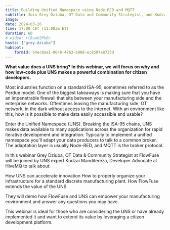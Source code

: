 ```yaml
---
title: Building Unified Namespace using Node-RED and MQTT
subtitle: Join Grey Dziuba, OT Data and Community Strategist, and Kudzai Manditereza, Developer Advocate at HiveMQ, as they discuss MQTT and Node-RED and how it pertains to the Unified Namespace, UNS.
image: 
date: 2024-03-26
time: 17:00 CET (11:00am ET) 
duration: 60
# video: rl6uwV2PhOc
hosts: ["grey-dziuba"]
hubspot:
    formId: b4ec9aa1-8648-47b3-b908-ec8597e8735d
---
```


**What value does a UNS bring?  In this webinar, we will focus on why and how low-code plus UNS makes a powerful combination for citizen developers.**

<!--more-->

Most industries function on a standard ISA-95, sometimes referred to as the Perdue model.  One of the biggest takeaways is making sure that you have an impenetrable firewall that sits between your manufacturing side and the enterprise networks.  Oftentimes leaving the manufacturing side, OT network, in the dark without access to the internet. With an environment like this, how is it possible to make data easily accessible and usable?

Enter the Unified Namespace (UNS).  Breaking the ISA-95 chains, UNS makes data available to many applications across the organization for rapid iterative development and integration. Typically to implement a unified namespace you'll adapt your data producers to talk to a common broker. The adaptation layer is usually Node-RED, and MQTT is the broker protocol.

In this webinar Grey Dziuba, OT Data & Community Strategist at FlowFuse will be joined by UNS expert Kudzai Manditereza, Developer Advocate at HiveMQ to talk about:

How UNS can accelerate innovation 
How to properly organize your infrastructure for a standard discrete manufacturing plant. 
How FlowFuse extends the value of the UNS

They will demo how FlowFuse and UNS can empower your manufacturing environment and answer any questions you may have. 

This webinar is ideal for those who are considering the UNS or have already implemented it and want to extend its value by leveraging a citizen development platform. 



